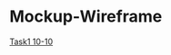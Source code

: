 # Mockup-Wireframe
[ Task1 10-10](https://miro.com/app/board/uXjVPPXbtnc=/?share_link_id=945636000420)
